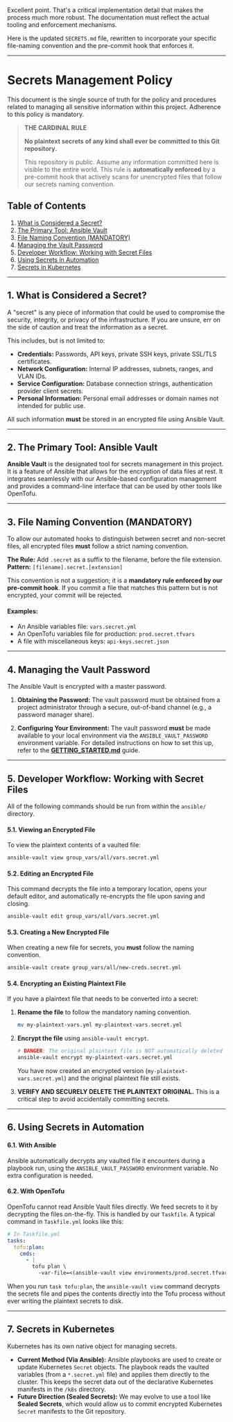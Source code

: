
Excellent point. That's a critical implementation detail that makes the process much more robust. The documentation must reflect the actual tooling and enforcement mechanisms.

Here is the updated `SECRETS.md` file, rewritten to incorporate your specific file-naming convention and the pre-commit hook that enforces it.

***

# Secrets Management Policy

This document is the single source of truth for the policy and procedures related to managing all sensitive information within this project. Adherence to this policy is mandatory.

> **THE CARDINAL RULE**
>
> **No plaintext secrets of any kind shall ever be committed to this Git repository.**
>
> This repository is public. Assume any information committed here is visible to the entire world. This rule is **automatically enforced** by a pre-commit hook that actively scans for unencrypted files that follow our secrets naming convention.

## Table of Contents

1.  [What is Considered a Secret?](#1-what-is-considered-a-secret)
2.  [The Primary Tool: Ansible Vault](#2-the-primary-tool-ansible-vault)
3.  [File Naming Convention (MANDATORY)](#3-file-naming-convention-mandatory)
4.  [Managing the Vault Password](#4-managing-the-vault-password)
5.  [Developer Workflow: Working with Secret Files](#5-developer-workflow-working-with-secret-files)
6.  [Using Secrets in Automation](#6-using-secrets-in-automation)
7.  [Secrets in Kubernetes](#7-secrets-in-kubernetes)

---

## 1. What is Considered a Secret?

A "secret" is any piece of information that could be used to compromise the security, integrity, or privacy of the infrastructure. If you are unsure, err on the side of caution and treat the information as a secret.

This includes, but is not limited to:
-   **Credentials:** Passwords, API keys, private SSH keys, private SSL/TLS certificates.
-   **Network Configuration:** Internal IP addresses, subnets, ranges, and VLAN IDs.
-   **Service Configuration:** Database connection strings, authentication provider client secrets.
-   **Personal Information:** Personal email addresses or domain names not intended for public use.

All such information **must** be stored in an encrypted file using Ansible Vault.

---

## 2. The Primary Tool: Ansible Vault

**Ansible Vault** is the designated tool for secrets management in this project. It is a feature of Ansible that allows for the encryption of data files at rest. It integrates seamlessly with our Ansible-based configuration management and provides a command-line interface that can be used by other tools like OpenTofu.

---

## 3. File Naming Convention (MANDATORY)

To allow our automated hooks to distinguish between secret and non-secret files, all encrypted files **must** follow a strict naming convention.

**The Rule:** Add `.secret` as a suffix to the filename, before the file extension.
**Pattern:** `[filename].secret.[extension]`

This convention is not a suggestion; it is a **mandatory rule enforced by our pre-commit hook**. If you commit a file that matches this pattern but is not encrypted, your commit will be rejected.

#### Examples:
-   An Ansible variables file: `vars.secret.yml`
-   An OpenTofu variables file for production: `prod.secret.tfvars`
-   A file with miscellaneous keys: `api-keys.secret.json`

---

## 4. Managing the Vault Password

The Ansible Vault is encrypted with a master password.

1.  **Obtaining the Password:** The vault password must be obtained from a project administrator through a secure, out-of-band channel (e.g., a password manager share).

2.  **Configuring Your Environment:** The vault password **must** be made available to your local environment via the `ANSIBLE_VAULT_PASSWORD` environment variable. For detailed instructions on how to set this up, refer to the **[GETTING_STARTED.md](./GETTING_STARTED.md)** guide.

---

## 5. Developer Workflow: Working with Secret Files

All of the following commands should be run from within the `ansible/` directory.

#### 5.1. Viewing an Encrypted File

To view the plaintext contents of a vaulted file:
```sh
ansible-vault view group_vars/all/vars.secret.yml
```

#### 5.2. Editing an Encrypted File

This command decrypts the file into a temporary location, opens your default editor, and automatically re-encrypts the file upon saving and closing.
```sh
ansible-vault edit group_vars/all/vars.secret.yml
```

#### 5.3. Creating a New Encrypted File

When creating a new file for secrets, you **must** follow the naming convention.
```sh
ansible-vault create group_vars/all/new-creds.secret.yml
```

#### 5.4. Encrypting an Existing Plaintext File

If you have a plaintext file that needs to be converted into a secret:

1.  **Rename the file** to follow the mandatory naming convention.
    ```sh
    mv my-plaintext-vars.yml my-plaintext-vars.secret.yml
    ```

2.  **Encrypt the file** using `ansible-vault encrypt`.
    ```sh
    # DANGER: The original plaintext file is NOT automatically deleted by this command.
    ansible-vault encrypt my-plaintext-vars.secret.yml
    ```
    You have now created an encrypted version (`my-plaintext-vars.secret.yml`) and the original plaintext file still exists.

3.  **VERIFY AND SECURELY DELETE THE PLAINTEXT ORIGINAL.** This is a critical step to avoid accidentally committing secrets.

---

## 6. Using Secrets in Automation

#### 6.1. With Ansible
Ansible automatically decrypts any vaulted file it encounters during a playbook run, using the `ANSIBLE_VAULT_PASSWORD` environment variable. No extra configuration is needed.

#### 6.2. With OpenTofu
OpenTofu cannot read Ansible Vault files directly. We feed secrets to it by decrypting the files on-the-fly. This is handled by our `Taskfile`. A typical command in `Taskfile.yml` looks like this:

```yaml
# In Taskfile.yml
tasks:
  tofu:plan:
    cmds:
      - |
        tofu plan \
          -var-file=<(ansible-vault view environments/prod.secret.tfvars)
```
When you run `task tofu:plan`, the `ansible-vault view` command decrypts the secrets file and pipes the contents directly into the Tofu process without ever writing the plaintext secrets to disk.

---

## 7. Secrets in Kubernetes

Kubernetes has its own native object for managing secrets.

-   **Current Method (Via Ansible):** Ansible playbooks are used to create or update Kubernetes `Secret` objects. The playbook reads the vaulted variables (from a `*.secret.yml` file) and applies them directly to the cluster. This keeps the secret data out of the declarative Kubernetes manifests in the `/k8s` directory.
-   **Future Direction (Sealed Secrets):** We may evolve to use a tool like **Sealed Secrets**, which would allow us to commit encrypted Kubernetes `Secret` manifests to the Git repository.